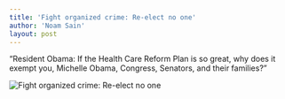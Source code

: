 ```yaml
---
title: 'Fight organized crime: Re-elect no one'
author: 'Noam Sain'
layout: post
---
```


“Resident Obama: If the Health Care Reform Plan is so great, why does it exempt you, Michelle Obama, Congress, Senators, and their families?”

![Fight organized crime: Re-elect no one](https://2.bp.blogspot.com/_8aN4krk1nsk/TU1tOt9oUNI/AAAAAAAAAig/VRxPyHA44CU/s1600/ATT258959.jpg "Fight organized crime: Re-elect no one")
